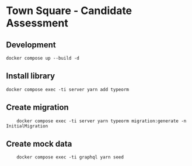 # Town Square - Candidate Assessment

## Development
```
docker compose up --build -d
```

## Install library
```
docker compose exec -ti server yarn add typeorm
```

## Create migration 
```
    docker compose exec -ti server yarn typeorm migration:generate -n InitialMigration
```

## Create mock data
```
    docker compose exec -ti graphql yarn seed
```

